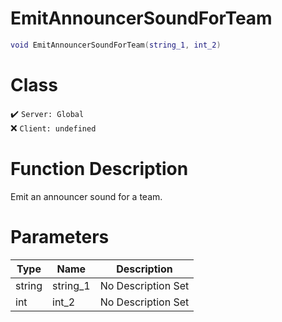 # EmitAnnouncerSoundForTeam
```lua
void EmitAnnouncerSoundForTeam(string_1, int_2)
```
# Class
✔️ `Server: Global`  
❌ `Client: undefined`  

# Function Description
Emit an announcer sound for a team.
# Parameters
Type|Name|Description
--|--|--
string|string_1|No Description Set
int|int_2|No Description Set
